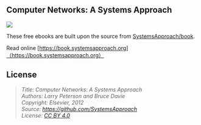 ## Computer Networks: A Systems Approach

![](./cover_samll.jpg)

These free ebooks are built upon the source from [SystemsApproach/book](https://github.com/SystemsApproach/book).

Read online [https://book.systemsapproach.org]（https://book.systemsapproach.org）

## License

> *Title: Computer Networks: A Systems Approach  
> Authors: Larry Peterson and Bruce Davie  
> Copyright: Elsevier, 2012  
> Source: https://github.com/SystemsApproach  
> License: [CC BY 4.0](https://creativecommons.org/licenses/by/4.0)*

